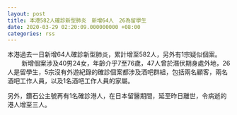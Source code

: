 ```yaml
---
layout: post
title: 本港582人確診新型肺炎　新增64人　26為留學生
date: 2020-03-29 02:20:09.000000000 +08:00
categories: rss
---
```


本港過去一日新增64人確診新型肺炎，累計增至582人，另外有1宗疑似個案。
　　 
新增個案涉及40男24女，年齡介乎7至76歲，47人曾於潛伏期身處外地，26人是留學生，5宗沒有外遊紀錄的確診個案都涉及酒吧群組，包括兩名顧客，兩名酒吧工作人員，以及1名酒吧工作人員的家屬。

另外，鑽石公主號再有1名確診港人，在日本留醫期間，延至昨日離世，令病逝的港人增至三人。
